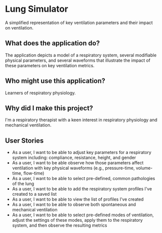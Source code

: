 # Lung Simulator

A simplified representation of key ventilation parameters and their impact on ventilation.

## What does the application do?
The application depicts a model of a respiratory system, several modifiable physical parameters, and several waveforms that illustrate the impact of these parameters on key ventilation metrics.

## Who might use this application?
Learners of respiratory physiology.

## Why did I make this project?
I'm a respiratory therapist with a keen interest in respiratory physiology and mechanical ventilation.

## User Stories
- As a user, I want to be able to adjust key parameters for a respiratory system including: compliance, resistance, height, and gender
- As a user, I want to be able observe how those parameters affect ventilation with key physical waveforms (e.g., pressure-time, volume-time, flow-time)
- As a user, I want to be able to select pre-defined, common pathologies of the lung
- As a user, I want to be able to add the respiratory system profiles I've created to a saved list
- As a user, I want to be able to view the list of profiles I've created
- As a user, I want to be able to observe both spontaneous and mechanical ventilation
- As a user, I want to be able to select pre-defined modes of ventilation, adjust the settings of these modes, apply them to the respiratory system, and then observe the resulting metrics

